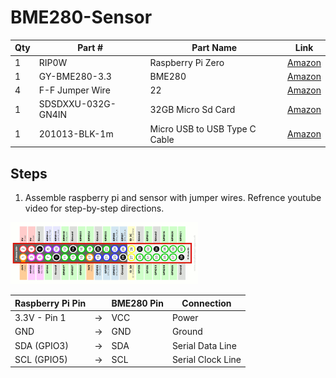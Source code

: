 # BME280-Sensor
| Qty | Part # | Part Name        | Link | 
|-----|--------|------------------|------|
| 1  | RIP0W  | Raspberry Pi Zero |[Amazon](https://www.amazon.com/Raspberry-Bluetooth-Compatible-Connector-headers/dp/B0CG99MR5W/ref=sr_1_5?crid=314QK6UYSB3VM&dib=eyJ2IjoiMSJ9.KlhfpgHSKPo1ghamKtLQM4uGuGGrubUfmWB0qVyNRL6sE4nThDBydAUMC9Rp6HCipzrIZu-pA4TX-FMNUKEeVMpIQrTLuhbhkjA3frZmbMeEFJo4nVg27FiMIo0AlI9lWnewTXDkYaCsCbnshTQ2T-BidXcGjI1GbHSshPziV046WSAtBf8NX6AyTNuXR-_zS4crt4P7B6sK4yBKSBHam2vYvEheO8W_3CJyjBrsKf1tPjGHfOsY8kGibbtP-8ILMYuyCJiaw6mNKHF15WxzVyvqO8XAWgw9vIETewemlCc.IXcJzVJGmWvUfHEdpl5Ftu26vjN7awwmSMVj8oIalm8&dib_tag=se&keywords=Raspberry%2Bpi%2Bzero&qid=1743701882&s=electronics&sprefix=raspberry%2Bpi%2Bzero%2Celectronics%2C203&sr=1-5&th=1)       
| 1  | GY-BME280-3.3 | BME280 |[Amazon](https://www.amazon.com/SHILLEHTEK-PRE-SOLDERED-Atmospheric-Temperature-Microcontrollers/dp/B0CD4PQZGQ/ref=sr_1_3?crid=3HS9UQG0V0GPH&dib=eyJ2IjoiMSJ9.pJ2Urq-AmN76zViLMv7y4pFz1SfW0NsvveEqsQi6ZOyYdoGTVNn7suzJxLMV73sew9_s4Ds5Cd0mpAHqe7OQTUc2YnsEfQ8aKYwrXRPdMdDp335Pv6Pf3kwrlPFYoBugDwc6SkdcdboSrr2JWNnR9fZDblqeS7E6JZ19hWLevU_pWf2M0aYaT86BAyyz4Rcbm1QfIabDAzIPPr-sLZr2O32rY6nifMxQ8En39F53_bt-RMr8ErV2L3DftSypvyjunuRFSX2Fq1s0nKWQBHJpC1pSEbVNjBHkTx87UAOK8cs.VGFHv79FOiz8hmVwMra_bL9badygrJZWQLm3sCubrgo&dib_tag=se&keywords=pre+soldered+3.3v+bme280&qid=1743701754&s=electronics&sprefix=pre+sodered+3.3v+bme280%2Celectronics%2C127&sr=1-3-catcorr)     
| 4  | F-F Jumper Wire | 22   | [Amazon](https://www.amazon.com/bociloy-Dupont-Breadboard-Multi-Color-Connector/dp/B0D9NCD1Z3/ref=sr_1_5?crid=1J7F6YFM2GHLC&dib=eyJ2IjoiMSJ9.tjHxIQLJsk16_0YVtUGN6UHyUBKSnfs7IU4zkjBWId7Hk_j28yKTWV9mmPFZoTaaZWAnLq_sDOQ91JV_2O45DVl4rr3Lo_jsvNU7q5msuNQWYyim7KhYvVa-Q7pck_X8zNphLbTSxEr8oHSjWpI7Awsm7C-4_2cV1iIJYQnn4hKfIpmBQVFAxPIc8FNr3khi_BeFrly2xmA7e8bcVCJ_VRInGnanZaZGy-JTOlpconf2zh4RiAue6Iu5epbywykLzf6fYNpMmYXHrGj98QyFNCVtjwzqvcPdUpSGnx_9XYYFgQu3paXWToZKha0lbRRYVrE2QvN1YO_Et3JjSQ9WfCIcRME2NRtAFTNyPdSOykU.HbmkX0xOJvBCqzOU0uE8UKlMOyydG1nX9nZlETuXckg&dib_tag=se&keywords=female%2Bto%2Bfemale%2Bjumper%2Bwires&qid=1742940209&s=industrial&sprefix=female%2Bto%2Bfemalejumper%2Bwires%2Cindustrial%2C127&sr=1-5&th=1) 
| 1 | SDSDXXU-032G-GN4IN | 32GB Micro Sd Card |[Amazon](https://www.amazon.com/PNY-Elite-microSDHC-Memory-P-SDU32GU185GW-GE/dp/B07R8GVGN9/ref=sr_1_3?crid=3V34SI6IJCGSL&dib=eyJ2IjoiMSJ9.LKgWgu5d3qxyEv9_u8TsaYZdf7ccO_VKKOLvgr5EIHKbLWcLjYj2-umlWsvc-BHE0MjV02PmV5HIxKBEEcKudT_dD9QJkTQRfcnKZmh9Pqql_OZxNA0J-1x7KqcVzNL1mcBpdpUBlVmdkSMX_Z0JcHtt9If6RiP95NQqo5VPD73sOxWZYulEjFXw7oL3qc7W7_dPgWPYCfnttWjQpRHIAZEkiiKok1SZGr-w1-HtiPutCBSdeMnsZZ4NuRx7Img50FDSPT6jetJCMZbAFhJAQB8PFAy1PUPtDT_JkXWbZkU.KgNl9RQZGioCn-NEBl4WkqaslLPD5xcqWb3hWWOas1g&dib_tag=se&keywords=micro%2Bsd%2Bcard&qid=1743701421&refinements=p_n_feature_ten_browse-bin%3A6518304011&rnid=6518301011&s=electronics&sprefix=micro%2Bsd%2Bcard%2Caps%2C216&sr=1-3&th=1) 
| 1 | 201013-BLK-1m | Micro USB to USB Type C Cable | [Amazon](https://www.amazon.com/Cable-Matters-USB-C-Braided-Jacket/dp/B0746NHSCZ?th=1)


## Steps
1. Assemble raspberry pi and sensor with jumper wires. Refrence youtube video for step-by-step directions. 

<img src="./images/pinout-table.png" alt="Pinout Table" width="300">


| Raspberry Pi Pin | | BME280 Pin | Connection |
|----------|----|---------------|-------------|
| 3.3V - Pin 1       | -> | VCC       | Power      |
| GND        | -> | GND       | Ground     |
|SDA (GPIO3) | -> | SDA | Serial Data Line |
| SCL (GPIO5) | -> | SCL | Serial Clock Line |

